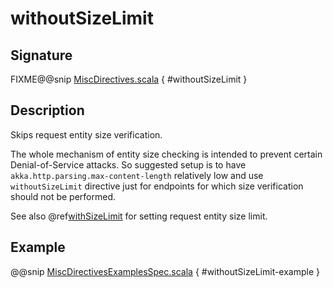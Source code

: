 <a id="withoutsizelimit"></a>
# withoutSizeLimit

## Signature

FIXME@@snip [MiscDirectives.scala](../../../../../../../../../akka-http/src/main/scala/akka/http/scaladsl/server/directives/MiscDirectives.scala) { #withoutSizeLimit }

## Description

Skips request entity size verification.

The whole mechanism of entity size checking is intended to prevent certain Denial-of-Service attacks.
So suggested setup is to have `akka.http.parsing.max-content-length` relatively low and use `withoutSizeLimit`
directive just for endpoints for which size verification should not be performed.

See also @ref[withSizeLimit](withSizeLimit.md#withsizelimit) for setting request entity size limit.

## Example

@@snip [MiscDirectivesExamplesSpec.scala](../../../../../../../test/scala/docs/http/scaladsl/server/directives/MiscDirectivesExamplesSpec.scala) { #withoutSizeLimit-example }